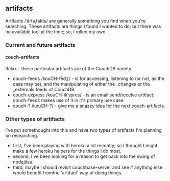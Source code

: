 ## artifacts
Artifacts /ˈärt&#601;ˌfakts/ are generally something you find when you're searching. These artifacts are things I found I wanted to do; but there was no available tool at the time; so, I rolled my own.


### Current and future artifacts

#### couch-artifacts 

Relax - these particular artifacts are of the CouchDB variety.
-  couch-feeds /kouCH-fēdʒ/ - is for accessing, listening to (or not, as the case may be), and the manipulating of either the _changes or the _externals feeds of CouchDB.
-  couch-express /kouCH-ikˈspres/ - is an email send/receive artifact; couch-feeds makes use of it in it's primary use case.
-  couch-? /kouCH-?/ - give me a snazzy idea for the next couch-artifacts.

### Other types of artifacts
I've put somethought into this and have two types of artifacts I'm planning on researching.
-  first, I've been playing with heroku a lot recently; so I thought I might make a few heroku helpers for the things I do most.
-  second, I've been looking for a reason to get back into the swing of nodejitsu.
-  third, maybe I should revisit couchbase-server and see if anything else would benefit fromthe 'artifact' way of doing things.
